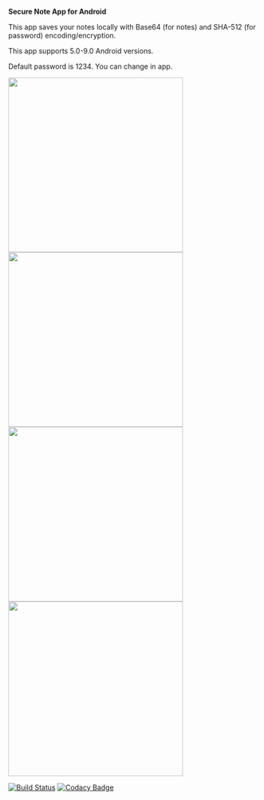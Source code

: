 **Secure Note App for Android**

This app saves your notes locally with Base64 (for notes) and SHA-512 (for password) encoding/encryption.

This app supports 5.0-9.0 Android versions.

Default password is 1234. You can change in app.

<img src="https://github.com/hakkikaancaliskan/GuvenliNot/blob/master/Screenshot/Screenshot_1.png" height="350"><img src="https://github.com/hakkikaancaliskan/GuvenliNot/blob/master/Screenshot/Screenshot_2.png" height="350"><img src="https://github.com/hakkikaancaliskan/GuvenliNot/blob/master/Screenshot/Screenshot_3.png" height="350"><img src="https://github.com/hakkikaancaliskan/GuvenliNot/blob/master/Screenshot/Screenshot_4.png" height="350">

[![Build Status](https://travis-ci.org/hakkikaancaliskan/GuvenliNot.svg?branch=master)](https://travis-ci.org/hakkikaancaliskan/GuvenliNot)
[![Codacy Badge](https://api.codacy.com/project/badge/Grade/3eb11db12ddc4532b566bd9d9f400674)](https://www.codacy.com/app/hakkikaancaliskan/GuvenliNot?utm_source=github.com&amp;utm_medium=referral&amp;utm_content=hakkikaancaliskan/GuvenliNot&amp;utm_campaign=Badge_Grade)
